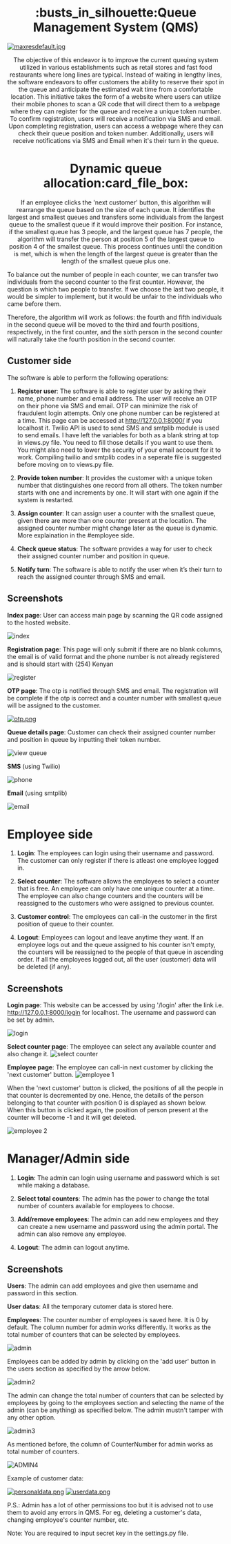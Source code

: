 <h1 align="center">:busts_in_silhouette:Queue Management System (QMS)</h1>
</hr>


[![maxresdefault.jpg](https://i.postimg.cc/sXhCH0Vn/maxresdefault.jpg)](https://postimg.cc/DJnN864s)


<p align="center">
The objective of this endeavor is to improve the current queuing system utilized in various establishments such as retail stores and fast food restaurants where long lines are typical. Instead of waiting in lengthy lines, the software endeavors to offer customers the ability to reserve their spot in the queue and anticipate the estimated wait time from a comfortable location. This initiative takes the form of a website where users can utilize their mobile phones to scan a QR code that will direct them to a webpage where they can register for the queue and receive a unique token number. To confirm registration, users will receive a notification via SMS and email. Upon completing registration, users can access a webpage where they can check their queue position and token number. Additionally, users will receive notifications via SMS and Email when it's their turn in the queue.
</p>

<h1 align="center"> Dynamic queue allocation:card_file_box:</h1>
<p align="center">
If an employee clicks the 'next customer' button, this algorithm will rearrange the queue based on the size of each queue. It identifies the largest and smallest queues and transfers some individuals from the largest queue to the smallest queue if it would improve their position. For instance, if the smallest queue has 3 people, and the largest queue has 7 people, the algorithm will transfer the person at position 5 of the largest queue to position 4 of the smallest queue. This process continues until the condition is met, which is when the length of the largest queue is greater than the length of the smallest queue plus one.

To balance out the number of people in each counter, we can transfer two individuals from the second counter to the first counter. However, the question is which two people to transfer. If we choose the last two people, it would be simpler to implement, but it would be unfair to the individuals who came before them.

Therefore, the algorithm will work as follows: the fourth and fifth individuals in the second queue will be moved to the third and fourth positions, respectively, in the first counter, and the sixth person in the second counter will naturally take the fourth position in the second counter.
            
</p>

## Customer side
The software is able to perform the following operations:
1. **Register user**: The software is able to register user by asking their name, phone number
and email address. The user will receive an OTP on their phone via SMS and email.
OTP can minimize the risk of fraudulent login attempts. Only one phone number can be registered at a time. 
This page can be accessed at http://127.0.0.1:8000/ if you localhost it. Twilio API is used to send SMS and smtplib module is used to send emails. I have left the variables for both as a blank string at top in views.py file. You need to fill those details if you want to use them. You might also need to lower the security of your email account for it to work. Compiling twilio and smtplib codes in a seperate file is suggested before moving on to views.py file.

2. **Provide token number**: It provides the customer with a unique token number that distinguishes
one record from all others. The token number starts with one and increments by one. It will start with one again if the system is restarted.

3. **Assign counter**: It can assign user a counter with the smallest queue,
given there are more than one counter present at the location. The assigned counter number might change later as the queue is dynamic. More explaination in the #employee side.

4. **Check queue status**: The software provides a way for user to check their assigned counter number and position in queue.

5. **Notify turn**: The software is able to notify the user when it’s their turn to reach
the assigned counter through SMS and email.

## Screenshots

**Index page**: User can access main page by scanning the QR code assigned to the hosted website.

![index](https://user-images.githubusercontent.com/67970877/150690882-bc540f4e-52d0-409a-9577-6f45d40e7f88.PNG)

**Registration page**: This page will only submit if there are no blank columns, the email is of valid format and the phone number is not already registered and is should start with (254) Kenyan  

![register](https://user-images.githubusercontent.com/67970877/150690983-549f507d-5345-4b7e-8ec1-e2b249d184bb.PNG)

**OTP page**: The otp is notified through SMS and email. The registration will be complete if the otp is correct and a counter number with smallest queue will be assigned to the customer. 

[![otp.png](https://i.postimg.cc/0jyv0gkh/otp.png)](https://postimg.cc/tZw89MVz)

**Queue details page**: Customer can check their assigned counter number and position in queue by inputting their token number.

![view queue](https://user-images.githubusercontent.com/67970877/150691132-efbd614e-c5bb-434d-84e8-0d8a3088e7f4.PNG)

**SMS** (using Twilio)

![phone](https://user-images.githubusercontent.com/67970877/150690633-843b34e0-3b34-4ddc-85f9-00b943c64704.jpeg)

**Email** (using smtplib)

![email](https://user-images.githubusercontent.com/67970877/150690637-2958e310-cf39-4c65-aaf5-0cfe07c8f316.PNG)


# Employee side
1. **Login**: The employees can login using their username and password. The customer can only register if there is atleast one employee logged in.

2. **Select counter**: The software allows the employees to select a counter that is free. An employee can only have one unique counter at a time. The employee can also change counters and the counters will be reassigned to the customers who were assigned to previous counter.

3. **Customer control**: The employees can call-in the customer in the first position of queue to their counter. 

4. **Logout**: Employees can logout and leave anytime they want. If an employee logs out and the queue assigned to his counter isn't empty, the counters will be reassigned to the people of that queue in ascending order. If all the employees logged out, all the user (customer) data will be deleted (if any).

## Screenshots
**Login page**: This website can be accessed by using '/login' after the link i.e. http://127.0.0.1:8000/login for localhost. The username and password can be set by admin.

![login](https://user-images.githubusercontent.com/67970877/150784909-f531f2a4-76d6-41c5-8422-f605cfa44aaa.PNG)

**Select counter page**: The employee can select any available counter and also change it.
![select counter](https://user-images.githubusercontent.com/67970877/150784960-42ef6272-aeda-43ed-9036-d1791b43f0f7.PNG)

**Employee page**: The employee can call-in next customer by clicking the 'next customer' button. 
![employee 1](https://user-images.githubusercontent.com/67970877/150784983-b89fc2ae-7d80-40a6-a6bc-8aeb4070f807.PNG)

When the 'next customer' button is clicked, the positions of all the people in that counter is decremented by one. Hence, the details of the person belonging to that counter with position 0 is displayed as shown below. When this button is clicked again, the position of person present at the counter will become -1 and it will get deleted.

![employee 2](https://user-images.githubusercontent.com/67970877/150784994-da7c4b31-17b5-4c47-b35b-c166721f474c.PNG)


# Manager/Admin side
1. **Login**: The admin can login using username and password which is set while making a database.

2. **Select total counters**: The admin has the power to change the total number of counters available for employees to choose.

3. **Add/remove employees**: The admin can add new employees and they can create a new username and password using the admin portal. The admin can also remove any employee.

4. **Logout**: The admin can logout anytime.

## Screenshots
**Users**: The admin can add employees and give then username and password in this section.

**User datas**: All the temporary cutomer data is stored here.

**Employees**: The counter number of employees is saved here. It is 0 by default. The column number for admin works differently. It works as the total number of counters that can be selected by employees.

![admin](https://user-images.githubusercontent.com/67970877/150790593-529322f5-3f7e-414a-80f6-149f00c49747.PNG)


Employees can be added by admin by clicking on the 'add user' button in the users section as specified by the arrow below.

![admin2](https://user-images.githubusercontent.com/67970877/150790607-4969ebb8-9835-4356-83d5-27a64f26f149.PNG)


The admin can change the total number of counters that can be selected by employees by going to the employees section and selecting the name of the admin (can be anything) as specified below. The admin mustn't tamper with any other option.

![admin3](https://user-images.githubusercontent.com/67970877/150790632-9a12289d-ee98-4ccd-822b-0cb88c4d5b0c.PNG)


As mentioned before, the column of CounterNumber for admin works as total number of counters.

![ADMIN4](https://user-images.githubusercontent.com/67970877/150790645-7c5a886f-4feb-4082-ae6b-f18cabee8e9a.png)


Example of customer data:

[![personaldata.png](https://i.postimg.cc/QCtb8VtV/personaldata.png)](https://postimg.cc/wyCJFqDd)
[![userdata.png](https://i.postimg.cc/RhTVCVW6/userdata.png)](https://postimg.cc/sGvRwz9s)

P.S.: Admin has a lot of other permissions too but it is advised not to use them to avoid any errors in QMS. For eg, deleting a customer's data, changing employee's counter number, etc.

Note: You are required to input secret key in the settings.py file.
